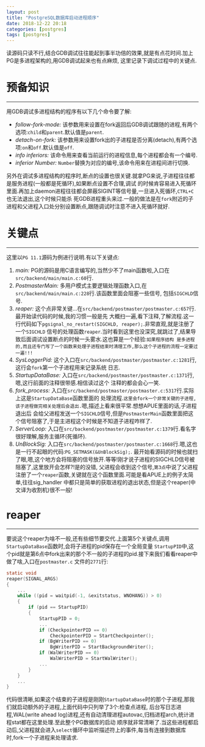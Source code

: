 ```yaml
---
layout: post
title: "PostgreSQL数据库启动进程顺序"
date: 2018-12-22 20:18
categories: [postgres]
tags: [postgres]
---
```


读源码只读不行,结合GDB调试往往能起到事半功倍的效果,就是有点花时间.加上PG是多进程架构的,用GDB调试起来也有点麻烦,
这里记录下调试过程中的关键点.

# 预备知识
---
用GDB调试多进程结构的程序有以下几个命令要了解:
+ *follow-fork-mode:* 该参数用来设置在fork返回后GDB调试跟随的进程,有两个选项:`child`和`parent`.默认值是`parent`.
+ *detach-on-fork:* 该参数用来设置fork出的子进程是否分离(detach),有两个选项:`on`和`off`.默认值是`off`.
+ *info inferiors:* 该命令用来查看当前运行的进程信息,每个进程都会有一个编号.
+ *inferior Number:* `Number`替换为对应的编号,该命令用来在进程间进行切换.

另外在调试多进程结构的程序时,断点的设置也很关键.就拿PG来说,子进程往往都是服务进程(一般都是死循环),如果断点设置不合理,调试
的时候肯容易进入死循环里面.再加上daemon进程往往都会屏蔽SIGINT等信号量,一旦进入死循环,`CTRL+C`也无法退出,这个时候只能杀
死GDB进程重头来过.一般的做法是在`fork`附近的子进程和父进程入口处分别设置断点,跟随调试时注意不进入死循环就好.

# 关键点
---
这里以`PG 11.1`源码为例进行说明.有以下关键点:
1. *main:* PG的源码是用C语言编写的,当然少不了main函数啦,入口在`src/backend/main/main.c:60`行.
2. *PostmasterMain:* 多用户模式主要逻辑处理函数入口,在`src/backend/main/main.c:228`行.该函数里面会阻塞一些信号,
包括`SIGCHLD`信号.
3. *reaper:* 这个点非常关键...在`src/backend/postmaster/postmaster.c:657`行.最开始读代码的时候,我的习惯一般是先
大概扫一遍,看下注释,了解流程.这一行代码如下`pgsignal_no_restart(SIGCHLD, reaper);`.非常直观,就是注册了一个`SIGCHLD`
信号的处理函数`reaper`.当时看到这里也没深究,就跳过了,结果导致后面调试设置断点的时候一头雾水.这也算是一个经验:`如果程序结构
是多进程的,而且还专门写了一个函数来处理子进程结束时清理工作,那么这个子进程的流程一定要过一遍!!!`
4. *SysLoggerPid:* 这个入口在`src/backend/postmaster/postmaster.c:1281`行,这行会`fork`第一个子进程用来记录系统
日志.
5. *StartupDataBase:* 入口在`src/backend/postmaster/postmaster.c:1371`行,嗯,这行前面的注释很带感.相信读过这个
注释的都会会心一笑.
6. *fork_process:* 入口在`src/backend/postmaster/postmaster.c:5317`行.实际上这是`StartupDataBase`函数里面的
处理流程.`这里会fork一个非常关键的子进程,该子进程做完相关处理后会退出.`嗯,描述上看来很平常.想想APUE里面的话,子进程退出后
会给父进程发送一个`SIGCHLD`信号,但是`PostmasterMain`函数里面把这个信号阻塞了,于是主进程这个时候是不知道子进程咋样了.
7. *ServerLoop:* 入口在`src/backend/postmaster/postmaster.c:1379`行.看名字很好理解,服务主循环(死循环).
8. *UnBlockSig:* 入口在`src/backend/postmaster/postmaster.c:1668`行.嗯,这也是一行不起眼的代码:`PG_SETMASK(&UnBlockSig);`.
最开始看源码的时候也就扫了眼,嗯,这个地方会将阻塞的信号放开.等等!刚才说子进程的SIGCHLD信号被阻塞了,这里放开会怎样?!是的没错,
父进程会收到这个信号,`第3点`中说了父进程注册了一个`reaper`函数,关键就在这个函数里面.可能是看APUE上的例子太简单,往往sig_handler
中都只是简单的获取进程的退出状态,但是这个reaper(中文译为收割机)很不一般!

# reaper
---
要说这个reaper为啥不一般,还有些细节要交代.上面第5个关键点,调用`StartupDataBase`函数时,会将子进程的pid保存在一个全局变量
`StartupPID`中,这个pid就是第6点中fork出来的那个不一般的子进程的pid.接下来我们看看reaper中做了啥,入口在`postmaster.c`
文件的`2771`行:
```c
static void
reaper(SIGNAL_ARGS)
{
    ...
    while ((pid = waitpid(-1, &exitstatus, WNOHANG)) > 0)
    {
        if (pid == StartupPID)
        {
            StartupPID = 0;
            ...
            if (CheckpointerPID == 0)
                CheckpointerPID = StartCheckpointer();
            if (BgWriterPID == 0)
                BgWriterPID = StartBackgroundWriter();
            if (WalWriterPID == 0)
                WalWriterPID = StartWalWriter();
            ...
        }
    }
    ... 
}
```
代码很清晰,如果这个结束的子进程是刚刚`StartupDataBase`时的那个子进程,那我们就启动额外的子进程,上面代码中只列举了3个:检查点进程,
后台写日志进程,WAL(write ahead log)进程,还有自动清理进程autovac,归档进程arch,统计进程stat都在这里处理.至此整个PG数据库的启动
顺序就非常清晰了.当这些进程都启动后,父进程就会进入`select`循环中监听描述符上的事件,每当有连接到数据库时,fork一个子进程来处理请求.

